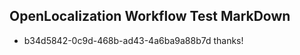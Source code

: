 ## OpenLocalization Workflow Test MarkDown
* b34d5842-0c9d-468b-ad43-4a6ba9a88b7d thanks!

<!--HONumber=Aug16_HO1-->



